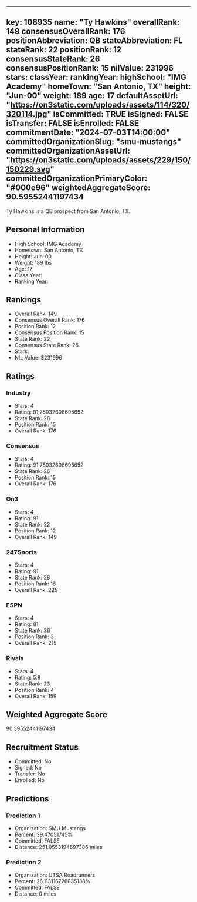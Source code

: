 ---
  key: 108935
  name: "Ty Hawkins"
  overallRank: 149
  consensusOverallRank: 176
  positionAbbreviation: QB
  stateAbbreviation: FL
  stateRank: 22
  positionRank: 12
  consensusStateRank: 26
  consensusPositionRank: 15
  nilValue: 231996
  stars: 
  classYear: 
  rankingYear: 
  highSchool: "IMG Academy"
  homeTown: "San Antonio, TX"
  height: "Jun-00"
  weight: 189
  age: 17
  defaultAssetUrl: "https://on3static.com/uploads/assets/114/320/320114.jpg"
  isCommitted: TRUE
  isSigned: FALSE
  isTransfer: FALSE
  isEnrolled: FALSE
  commitmentDate: "2024-07-03T14:00:00"
  committedOrganizationSlug: "smu-mustangs"
  committedOrganizationAssetUrl: "https://on3static.com/uploads/assets/229/150/150229.svg"
  committedOrganizationPrimaryColor: "#000e96"
  weightedAggregateScore: 90.59552441197434
  ---
  
  Ty Hawkins is a QB prospect from San Antonio, TX.
  
  ## Personal Information
  - High School: IMG Academy
  - Hometown: San Antonio, TX
  - Height: Jun-00
  - Weight: 189 lbs
  - Age: 17
  - Class Year: 
  - Ranking Year: 
  
  ## Rankings
  - Overall Rank: 149
  - Consensus Overall Rank: 176
  - Position Rank: 12
  - Consensus Position Rank: 15
  - State Rank: 22
  - Consensus State Rank: 26
  - Stars: 
  - NIL Value: $231996
  
  ## Ratings
  
  ### Industry
  - Stars: 4
  - Rating: 91.75032608695652
  - State Rank: 26
  - Position Rank: 15
  - Overall Rank: 176
  
  ### Consensus
  - Stars: 4
  - Rating: 91.75032608695652
  - State Rank: 26
  - Position Rank: 15
  - Overall Rank: 176
  
  ### On3
  - Stars: 4
  - Rating: 91
  - State Rank: 22
  - Position Rank: 12
  - Overall Rank: 149
  
  ### 247Sports
  - Stars: 4
  - Rating: 91
  - State Rank: 28
  - Position Rank: 16
  - Overall Rank: 225
  
  ### ESPN
  - Stars: 4
  - Rating: 81
  - State Rank: 36
  - Position Rank: 3
  - Overall Rank: 215
  
  ### Rivals
  - Stars: 4
  - Rating: 5.8
  - State Rank: 23
  - Position Rank: 4
  - Overall Rank: 159
  
  ## Weighted Aggregate Score
  90.59552441197434
  
  ## Recruitment Status
  - Committed: No
  - Signed: No
  - Transfer: No
  - Enrolled: No
  
  
  
  ## Predictions
  
  ### Prediction 1
  - Organization: SMU Mustangs
  - Percent: 39.47051745%
  - Committed: FALSE
  - Distance: 251.0553194697386 miles
  
  ### Prediction 2
  - Organization: UTSA Roadrunners
  - Percent: 26.113116726835138%
  - Committed: FALSE
  - Distance: 0 miles
  